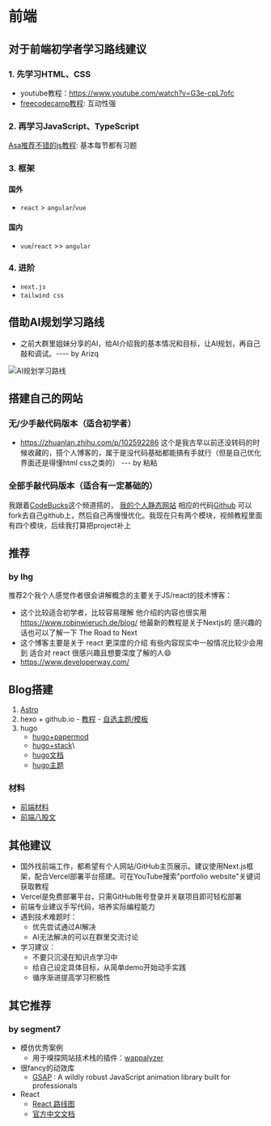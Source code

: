# 前端
## 对于前端初学者学习路线建议

### 1. 先学习HTML、CSS
- youtube教程：https://www.youtube.com/watch?v=G3e-cpL7ofc
- [freecodecamp教程](https://www.freecodecamp.org/): 互动性强

### 2. 再学习JavaScript、TypeScript
[Asa推荐不错的js教程](https://zh.javascript.info):
基本每节都有习题

### 3. 框架
#### 国外
- `react` > `angular`/`vue`
#### 国内
- `vue`/`react` >> `angular`

### 4. 进阶
- `next.js`
- `tailwind css`

## 借助AI规划学习路线
- 之前大群里姐妹分享的AI，给AI介绍我的基本情况和目标，让AI规划，再自己敲和调试。---- by Arizq

![AI规划学习路线](../images/Arizq-learning-roadmap.jpg)

## 搭建自己的网站
### 无/少手敲代码版本（适合初学者）
- https://zhuanlan.zhihu.com/p/102592286    这个是我古早以前还没转码的时候收藏的，搭个人博客的，属于是没代码基础都能搞有手就行（但是自己优化界面还是得懂html css之类的） --- by 粘粘

### 全部手敲代码版本（适合有一定基础的）
我跟着[CodeBucks](https://www.youtube.com/@CodeBucks)这个频道搭的，
[我的个人静态网站](https://zhangmengjia.vercel.app/)
相应的代码[Github](https://github.com/ShirleyZmj/portfolio-website)
可以fork去自己github上，然后自己再慢慢优化。我现在只有两个模块，视频教程里面有四个模块，后续我打算把project补上

## 推荐
### by lhg
推荐2个我个人感觉作者很会讲解概念的主要关于JS/react的技术博客：
- 这个比较适合初学者，比较容易理解 他介绍的内容也很实用  https://www.robinwieruch.de/blog/ 
他最新的教程是关于Nextjs的 感兴趣的话也可以了解一下 The Road to Next
- 这个博客主要是关于 react 更深度的介绍 有些内容现实中一般情况比较少会用到 适合对 react 很感兴趣且想要深度了解的人😄 
- https://www.developerway.com/

## Blog搭建
  1. [Astro](https://docs.astro.build/en/tutorial/0-introduction/)
  2. hexo + github.io
    - [教程](https://www.cnblogs.com/liuxianan/p/build-blog-website-by-hexo-github.html)
    - [自选主题/模板](https://hexo.io/themes/)
  3. hugo
     - [hugo+papermod](https://sonnycalcr.github.io/posts/build-a-blog-using-hugo-papermod-github-pages/)
     - [hugo+stack](https://letere-gzj.github.io/hugo-stack/p/hugo/custom-blog/)\
     - [hugo文档](https://gohugo.io/documentation/)
     - [hugo主题](https://themes.gohugo.io/)

### 材料
- [前端材料](./materials/front-end/index.md)
- [前端八股文](https://www.codecrack.cn/zh)

## 其他建议
- 国外找前端工作，都希望有个人网站/GitHub主页展示。建议使用Next.js框架，配合Vercel部署平台搭建。可在YouTube搜索"portfolio website"关键词获取教程
- Vercel是免费部署平台，只需GitHub账号登录并关联项目即可轻松部署
- 前端专业建议手写代码，培养实际编程能力
- 遇到技术难题时：
  - 优先尝试通过AI解决
  - AI无法解决的可以在群里交流讨论
- 学习建议：
  - 不要只沉浸在知识点学习中
  - 给自己设定具体目标，从简单demo开始动手实践
  - 循序渐进提高学习积极性

## 其它推荐 
### by segment7 
  - 模仿优秀案例
    - 用于嗅探网站技术栈的插件：[wappalyzer](https://chromewebstore.google.com/detail/wappalyzer-technology-pro/gppongmhjkpfnbhagpmjfkannfbllamg)
  - 很fancy的动效库 
    - [GSAP](https://gsap.com/) : A wildly robust JavaScript animation library built for professionals
  - React  
    - [React 路线图](https://roadmap.sh/react)
    - [官方中文文档](https://zh-hans.react.dev/)